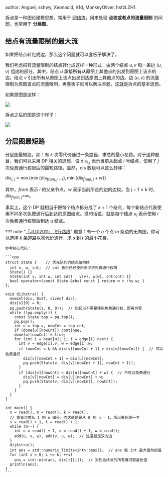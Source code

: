 author: Anguei, sshwy, Xeonacid, Ir1d, MonkeyOliver, hsfzLZH1

拆点是一种图论建模思想，常用于 [网络流](./flow.md)，用来处理 **点权或者点的流量限制** 的问题，也常用于 **分层图**。

## 结点有流量限制的最大流

如果把结点转化成边，那么这个问题就可以套板子解决了。

我们考虑把有流量限制的结点转化成这样一种形式：由两个结点 $u,v$ 和一条边 $\left\langle u,v \right\rangle$ 组成的部分。其中，结点 $u$ 承接所有从原图上其他点的出发到原图上该点的边，结点 $v$ 引出所有从原图上该点出发到达原图上其他点的边。边 $\left\langle u,v \right\rangle$ 的流量限制为原图该点的流量限制，再套板子就可以解决本题。这就是拆点的基本思想。

如果原图是这样：

![](./images/node1.png)

拆点之后的图是这个样子：

![](./images/node2.png)

## 分层图最短路

分层图最短路，如：有 $k$ 次零代价通过一条路径，求总的最小花费。对于这种题目，我们可以采用 DP 相关的思想，设 $\text{dis}_{i, j}$ 表示当前从起点 $i$ 号结点，使用了 $j$ 次免费通行权限后的最短路径。显然，$\text{dis}$ 数组可以这么转移：

$\text{dis}_{i, j} = \min\{\min\{\text{dis}_{from, j - 1}\}, \min\{\text{dis}_{from,j} + w\}\}$

其中，$from$ 表示 $i$ 的父亲节点，$w$ 表示当前所走的边的边权。当 $j - 1 \geq k$ 时，$\text{dis}_{from, j}$=$\infty$。

事实上，这个 DP 就相当于把每个结点拆分成了 $k+1$ 个结点，每个新结点代表使用不同多次免费通行后到达的原图结点。换句话说，就是每个结点 $u_i$ 表示使用 $i$ 次免费通行权限后到达 $u$ 结点。

??? note "[「JLOI2011」飞行路线](https://www.luogu.com.cn/problem/P4568)"
    题意：有一个 $n$ 个点 $m$ 条边的无向图，你可以选择 $k$ 条道路以零代价通行，求 $s$ 到 $t$ 的最小花费。
    
    参考核心代码：
    
    ```cpp
    struct State {    // 优先队列的结点结构体
      int v, w, cnt;  // cnt 表示已经使用多少次免费通行权限
      State() {}
      State(int v, int w, int cnt) : v(v), w(w), cnt(cnt) {}
      bool operator<(const State &rhs) const { return w > rhs.w; }
    };
    
    void dijkstra() {
      memset(dis, 0x3f, sizeof dis);
      dis[s][0] = 0;
      pq.push(State(s, 0, 0));  // 到起点不需要使用免费通行权，距离为零
      while (!pq.empty()) {
        const State top = pq.top();
        pq.pop();
        int u = top.v, nowCnt = top.cnt;
        if (done[u][nowCnt]) continue;
        done[u][nowCnt] = true;
        for (int i = head[u]; i; i = edge[i].next) {
          int v = edge[i].v, w = edge[i].w;
          if (nowCnt < k && dis[v][nowCnt + 1] > dis[u][nowCnt]) {  // 可以免费通行
            dis[v][nowCnt + 1] = dis[u][nowCnt];
            pq.push(State(v, dis[v][nowCnt + 1], nowCnt + 1));
          }
          if (dis[v][nowCnt] > dis[u][nowCnt] + w) {  // 不可以免费通行
            dis[v][nowCnt] = dis[u][nowCnt] + w;
            pq.push(State(v, dis[v][nowCnt], nowCnt));
          }
        }
      }
    }
    
    int main() {
      n = read(), m = read(), k = read();
      // 笔者习惯从 1 到 n 编号，而这道题是从 0 到 n - 1，所以要处理一下
      s = read() + 1, t = read() + 1;
      while (m--) {
        int u = read() + 1, v = read() + 1, w = read();
        add(u, v, w), add(v, u, w);  // 这道题是双向边
      }
      dijkstra();
      int ans = std::numeric_limits<int>::max();  // ans 取 int 最大值为初值
      for (int i = 0; i <= k; ++i)
        ans = std::min(ans, dis[t][i]);  // 对到达终点的所有情况取最优值
      println(ans);
    }
    ```
